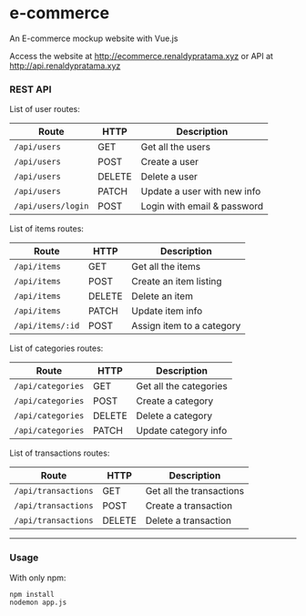# e-commerce
An E-commerce mockup website with Vue.js

Access the website at http://ecommerce.renaldypratama.xyz or API at http://api.renaldypratama.xyz

### REST API
List of user routes:

Route                   | HTTP   | Description                                                          
----------------------- | ------ | ----------------------------------------------
```` /api/users ````    | GET    | Get all the users                
```` /api/users ````    | POST   | Create a user                    
```` /api/users ````    | DELETE | Delete a user                   
```` /api/users ````    | PATCH  | Update a user with new info
```` /api/users/login ````    | POST  | Login with email & password

List of items routes:

Route                   | HTTP   | Description                                                          
----------------------- | ------ | ----------------------------------------------
```` /api/items ````    | GET    | Get all the items                
```` /api/items ````    | POST   | Create an item listing                    
```` /api/items ````    | DELETE | Delete an item                   
```` /api/items ````    | PATCH  | Update item info
```` /api/items/:id ````    | POST  | Assign item to a category

List of categories routes:

Route                   | HTTP   | Description                                                          
----------------------- | ------ | ----------------------------------------------
```` /api/categories ````    | GET    | Get all the categories               
```` /api/categories ````    | POST   | Create a category                   
```` /api/categories ````    | DELETE | Delete a category                
```` /api/categories ````    | PATCH  | Update category info

List of transactions routes:

Route                   | HTTP   | Description                                                          
----------------------- | ------ | ----------------------------------------------
```` /api/transactions ````    | GET    | Get all the transactions               
```` /api/transactions ````    | POST   | Create a transaction                   
```` /api/transactions ````    | DELETE | Delete a transaction

---
### Usage
With only npm:
````
npm install
nodemon app.js
````